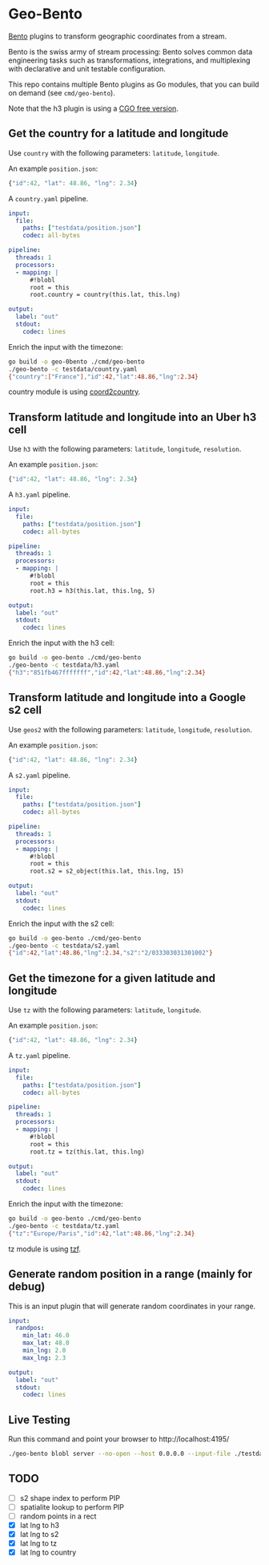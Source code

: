 # Geo-Bento

[Bento](https://warpstreamlabs.github.io/bento) plugins to transform geographic coordinates from a stream.

Bento is the swiss army of stream processing: Bento solves common data engineering tasks such as transformations, integrations, and multiplexing with declarative and unit testable configuration.

This repo contains multiple Bento plugins as Go modules, that you can build on demand (see `cmd/geo-bento`).

Note that the h3 plugin is using a [CGO free version](https://github.com/akhenakh/goh3).


## Get the country for a latitude and longitude

Use `country` with the following parameters: `latitude`, `longitude`.

An example `position.json`:

```js
{"id":42, "lat": 48.86, "lng": 2.34}
```

A `country.yaml` pipeline.

```yaml
input:
  file:
    paths: ["testdata/position.json"]
    codec: all-bytes

pipeline:
  threads: 1
  processors:
  - mapping: |
      #!blobl
      root = this
      root.country = country(this.lat, this.lng)

output:
  label: "out"
  stdout:
    codec: lines
```

Enrich the input with the timezone:

```sh
go build -o geo-0bento ./cmd/geo-bento
./geo-bento -c testdata/country.yaml
{"country":["France"],"id":42,"lat":48.86,"lng":2.34}
```

country module is using [coord2country](https://github.com/akhenakh/coord2country).

## Transform latitude and longitude into an Uber h3 cell

Use `h3` with the following parameters: `latitude`, `longitude`, `resolution`.

An example `position.json`:

```js
{"id":42, "lat": 48.86, "lng": 2.34}
```

A `h3.yaml` pipeline.

```yaml
input:
  file:
    paths: ["testdata/position.json"]
    codec: all-bytes

pipeline:
  threads: 1
  processors:
  - mapping: |
      #!blobl
      root = this
      root.h3 = h3(this.lat, this.lng, 5)

output:
  label: "out"
  stdout:
    codec: lines
```

Enrich the input with the h3 cell:

```sh
go build -o geo-bento ./cmd/geo-bento
./geo-bento -c testdata/h3.yaml
{"h3":"851fb467fffffff","id":42,"lat":48.86,"lng":2.34}
```

## Transform latitude and longitude into a Google s2 cell

Use `geos2` with the following parameters: `latitude`, `longitude`, `resolution`.

An example `position.json`:

```js
{"id":42, "lat": 48.86, "lng": 2.34}
```

A `s2.yaml` pipeline.

```yaml
input:
  file:
    paths: ["testdata/position.json"]
    codec: all-bytes

pipeline:
  threads: 1
  processors:
  - mapping: |
      #!blobl
      root = this
      root.s2 = s2_object(this.lat, this.lng, 15)

output:
  label: "out"
  stdout:
    codec: lines
```

Enrich the input with the s2 cell:

```sh
go build -o geo-bento ./cmd/geo-bento
./geo-bento -c testdata/s2.yaml
{"id":42,"lat":48.86,"lng":2.34,"s2":"2/033303031301002"}
```

## Get the timezone for a given latitude and longitude

Use `tz` with the following parameters: `latitude`, `longitude`.

An example `position.json`:

```js
{"id":42, "lat": 48.86, "lng": 2.34}
```

A `tz.yaml` pipeline.

```yaml
input:
  file:
    paths: ["testdata/position.json"]
    codec: all-bytes

pipeline:
  threads: 1
  processors:
  - mapping: |
      #!blobl
      root = this
      root.tz = tz(this.lat, this.lng)

output:
  label: "out"
  stdout:
    codec: lines
```

Enrich the input with the timezone:

```sh
go build -o geo-bento ./cmd/geo-bento
./geo-bento -c testdata/tz.yaml
{"tz":"Europe/Paris","id":42,"lat":48.86,"lng":2.34}
```

tz module is using [tzf](https://github.com/ringsaturn/tzf).

## Generate random position in a range (mainly for debug)

This is an input plugin that will generate random coordinates in your range.

```yaml
input:
  randpos:
    min_lat: 46.0
    max_lat: 48.0
    min_lng: 2.0
    max_lng: 2.3

output:
  label: "out"
  stdout:
    codec: lines
```

## Live Testing

Run this command and point your browser to http://localhost:4195/

```sh
./geo-bento blobl server --no-open --host 0.0.0.0 --input-file ./testdata/position.json -m testdata/s2_mapping.txt
```


## TODO

- [ ] s2 shape index to perform PIP
- [ ] spatialite lookup to perform PIP
- [ ] random points in a rect
- [X] lat lng to h3
- [X] lat lng to s2
- [X] lat lng to tz
- [X] lat lng to country
